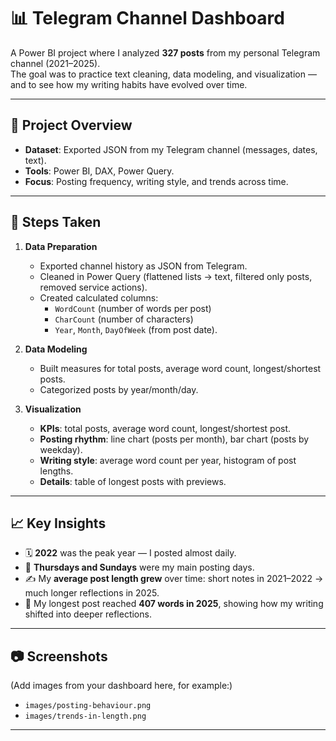 # 📊 Telegram Channel Dashboard  

A Power BI project where I analyzed **327 posts** from my personal Telegram channel (2021–2025).  
The goal was to practice text cleaning, data modeling, and visualization — and to see how my writing habits have evolved over time.  

---

## 🚀 Project Overview  
- **Dataset**: Exported JSON from my Telegram channel (messages, dates, text).  
- **Tools**: Power BI, DAX, Power Query.  
- **Focus**: Posting frequency, writing style, and trends across time.  

---

## 🔧 Steps Taken  
1. **Data Preparation**  
   - Exported channel history as JSON from Telegram.  
   - Cleaned in Power Query (flattened lists → text, filtered only posts, removed service actions).  
   - Created calculated columns:  
     - `WordCount` (number of words per post)  
     - `CharCount` (number of characters)  
     - `Year`, `Month`, `DayOfWeek` (from post date).  

2. **Data Modeling**  
   - Built measures for total posts, average word count, longest/shortest posts.  
   - Categorized posts by year/month/day.  

3. **Visualization**  
   - **KPIs**: total posts, average word count, longest/shortest post.  
   - **Posting rhythm**: line chart (posts per month), bar chart (posts by weekday).  
   - **Writing style**: average word count per year, histogram of post lengths.  
   - **Details**: table of longest posts with previews.  

---

## 📈 Key Insights  
- 🗓️ **2022** was the peak year — I posted almost daily.  
- 📅 **Thursdays and Sundays** were my main posting days.  
- ✍️ My **average post length grew** over time: short notes in 2021–2022 → much longer reflections in 2025.  
- 📖 My longest post reached **407 words in 2025**, showing how my writing shifted into deeper reflections.  

---

## 📷 Screenshots  
(Add images from your dashboard here, for example:)  
- `images/posting-behaviour.png`  
- `images/trends-in-length.png`    

--- 

